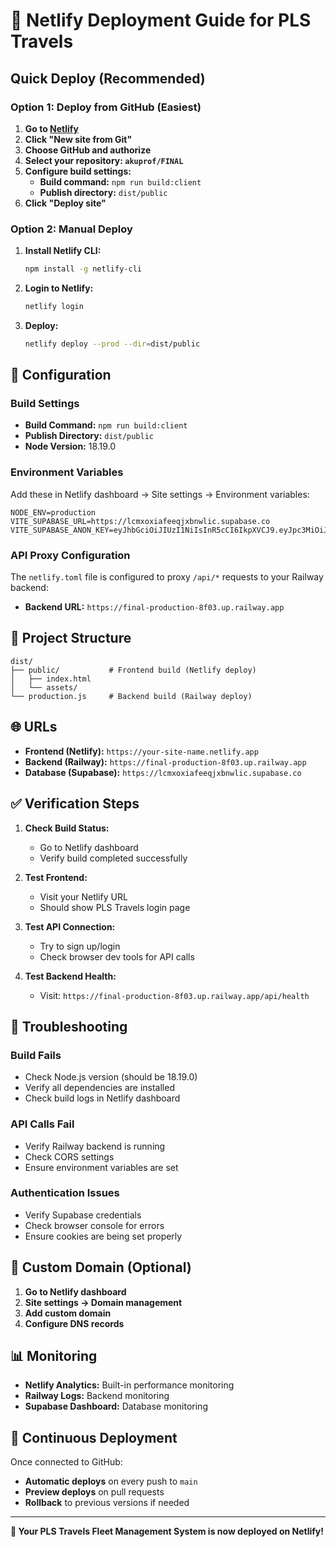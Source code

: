 # 🚀 Netlify Deployment Guide for PLS Travels

## **Quick Deploy (Recommended)**

### **Option 1: Deploy from GitHub (Easiest)**

1. **Go to [Netlify](https://netlify.com)**
2. **Click "New site from Git"**
3. **Choose GitHub and authorize**
4. **Select your repository: `akuprof/FINAL`**
5. **Configure build settings:**
   - **Build command:** `npm run build:client`
   - **Publish directory:** `dist/public`
6. **Click "Deploy site"**

### **Option 2: Manual Deploy**

1. **Install Netlify CLI:**
   ```bash
   npm install -g netlify-cli
   ```

2. **Login to Netlify:**
   ```bash
   netlify login
   ```

3. **Deploy:**
   ```bash
   netlify deploy --prod --dir=dist/public
   ```

## **🔧 Configuration**

### **Build Settings**
- **Build Command:** `npm run build:client`
- **Publish Directory:** `dist/public`
- **Node Version:** 18.19.0

### **Environment Variables**
Add these in Netlify dashboard → Site settings → Environment variables:

```
NODE_ENV=production
VITE_SUPABASE_URL=https://lcmxoxiafeeqjxbnwlic.supabase.co
VITE_SUPABASE_ANON_KEY=eyJhbGciOiJIUzI1NiIsInR5cCI6IkpXVCJ9.eyJpc3MiOiJzdXBhYmFzZSIsInJlZiI6ImxjbXhveGlhZmVlcWp4Ym53bGljIiwicm9sZSI6ImFub24iLCJpYXQiOjE3NTYwNjEzNzYsImV4cCI6MjA3MTYzNzM3Nn0.jbT_JYQxEaWQRz5QyLKkfQ_IoTwRjPCzxB7CuSySF08
```

### **API Proxy Configuration**
The `netlify.toml` file is configured to proxy `/api/*` requests to your Railway backend:
- **Backend URL:** `https://final-production-8f03.up.railway.app`

## **📁 Project Structure**

```
dist/
├── public/           # Frontend build (Netlify deploy)
│   ├── index.html
│   └── assets/
└── production.js     # Backend build (Railway deploy)
```

## **🌐 URLs**

- **Frontend (Netlify):** `https://your-site-name.netlify.app`
- **Backend (Railway):** `https://final-production-8f03.up.railway.app`
- **Database (Supabase):** `https://lcmxoxiafeeqjxbnwlic.supabase.co`

## **✅ Verification Steps**

1. **Check Build Status:**
   - Go to Netlify dashboard
   - Verify build completed successfully

2. **Test Frontend:**
   - Visit your Netlify URL
   - Should show PLS Travels login page

3. **Test API Connection:**
   - Try to sign up/login
   - Check browser dev tools for API calls

4. **Test Backend Health:**
   - Visit: `https://final-production-8f03.up.railway.app/api/health`

## **🔧 Troubleshooting**

### **Build Fails**
- Check Node.js version (should be 18.19.0)
- Verify all dependencies are installed
- Check build logs in Netlify dashboard

### **API Calls Fail**
- Verify Railway backend is running
- Check CORS settings
- Ensure environment variables are set

### **Authentication Issues**
- Verify Supabase credentials
- Check browser console for errors
- Ensure cookies are being set properly

## **🚀 Custom Domain (Optional)**

1. **Go to Netlify dashboard**
2. **Site settings → Domain management**
3. **Add custom domain**
4. **Configure DNS records**

## **📊 Monitoring**

- **Netlify Analytics:** Built-in performance monitoring
- **Railway Logs:** Backend monitoring
- **Supabase Dashboard:** Database monitoring

## **🔄 Continuous Deployment**

Once connected to GitHub:
- **Automatic deploys** on every push to `main`
- **Preview deploys** on pull requests
- **Rollback** to previous versions if needed

---

**🎉 Your PLS Travels Fleet Management System is now deployed on Netlify!**
